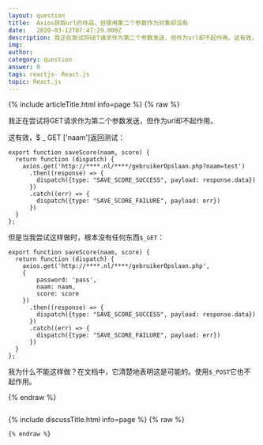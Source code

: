 ```yaml
---
layout: question
title:  Axios获取url的作品，但使用第二个参数作为对象却没有
date:   2020-03-12T07:47:29.000Z
description: 我正在尝试将GET请求作为第二个参数发送，但作为url却不起作用。这有效，$ _ GET \['naam'\]返回测试：export function...
img: 
author: 
category: question
answer: 0
tags: reactjs- React.js
topic: React.js
---
```

<div class="article-root">
  <div class="article">
    {% include articleTitle.html info=page %}
    {% raw %}
    <div class="article-content"><p><font style="vertical-align: inherit;"><font style="vertical-align: inherit;">我正在尝试将GET请求作为第二个参数发送，但作为url却不起作用。</font></font></p>

<p><font style="vertical-align: inherit;"><font style="vertical-align: inherit;">这有效，$ _ GET ['naam']返回测试：</font></font></p>

<pre><code>export function saveScore(naam, score) {<font></font>
  return function (dispatch) { <font></font>
    axios.get('http://****.nl/****/gebruikerOpslaan.php?naam=test')<font></font>
      .then((response) =&gt; {<font></font>
        dispatch({type: "SAVE_SCORE_SUCCESS", payload: response.data})<font></font>
      })<font></font>
      .catch((err) =&gt; {<font></font>
        dispatch({type: "SAVE_SCORE_FAILURE", payload: err})<font></font>
      })<font></font>
  }<font></font>
};<font></font>
</code></pre>

<p><font style="vertical-align: inherit;"><font style="vertical-align: inherit;">但是当我尝试这样做时，根本没有任何东西</font></font><code>$_GET</code><font style="vertical-align: inherit;"><font style="vertical-align: inherit;">：</font></font></p>

<pre><code>export function saveScore(naam, score) {<font></font>
  return function (dispatch) { <font></font>
    axios.get('http://****.nl/****/gebruikerOpslaan.php',<font></font>
    {<font></font>
        password: 'pass',<font></font>
        naam: naam,<font></font>
        score: score<font></font>
    })<font></font>
      .then((response) =&gt; {<font></font>
        dispatch({type: "SAVE_SCORE_SUCCESS", payload: response.data})<font></font>
      })<font></font>
      .catch((err) =&gt; {<font></font>
        dispatch({type: "SAVE_SCORE_FAILURE", payload: err})<font></font>
      })<font></font>
  }<font></font>
};<font></font>
</code></pre>

<p><font style="vertical-align: inherit;"><font style="vertical-align: inherit;">我为什么不能这样做？</font><font style="vertical-align: inherit;">在文档中，它清楚地表明这是可能的。</font><font style="vertical-align: inherit;">使用</font></font><code>$_POST</code><font style="vertical-align: inherit;"><font style="vertical-align: inherit;">它也不起作用。</font></font></p></div>
    {% endraw %}
  </div>
  <p style="height: 0;width:0;overflow: hidden;"> 第1083篇《Axios获取url的作品，但使用第二个参数作为对象却没有》来自Winter(https://github.com/aiyld/aiyld.github.io)的站点</p>
  <div class="discuss-wrapper">
    {% include discussTitle.html info=page %}
    {% raw %}
    
    {% endraw %}
  </div>
<div>
